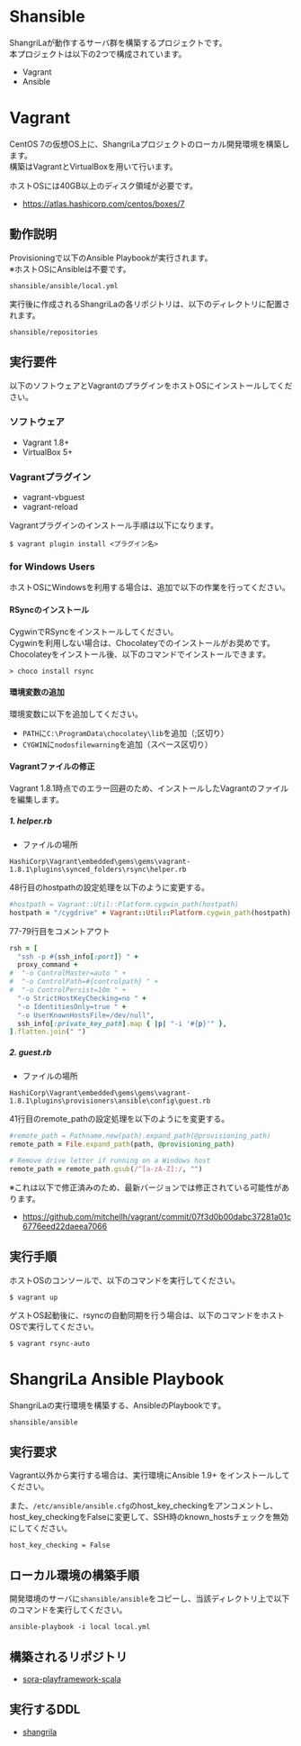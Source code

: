 # Shansible

ShangriLaが動作するサーバ群を構築するプロジェクトです。  
本プロジェクトは以下の2つで構成されています。

- Vagrant
- Ansible


# Vagrant

CentOS 7の仮想OS上に、ShangriLaプロジェクトのローカル開発環境を構築します。  
構築はVagrantとVirtualBoxを用いて行います。

ホストOSには40GB以上のディスク領域が必要です。
- https://atlas.hashicorp.com/centos/boxes/7

## 動作説明

Provisioningで以下のAnsible Playbookが実行されます。  
※ホストOSにAnsibleは不要です。  

    shansible/ansible/local.yml

実行後に作成されるShangriLaの各リポジトリは、以下のディレクトリに配置されます。

    shansible/repositories


## 実行要件

以下のソフトウェアとVagrantのプラグインをホストOSにインストールしてください。

### ソフトウェア

- Vagrant 1.8+
- VirtualBox 5+

### Vagrantプラグイン

- vagrant-vbguest
- vagrant-reload

Vagrantプラグインのインストール手順は以下になります。

```
$ vagrant plugin install <プラグイン名>
```

### for Windows Users

ホストOSにWindowsを利用する場合は、追加で以下の作業を行ってください。

#### RSyncのインストール

CygwinでRSyncをインストールしてください。  
Cygwinを利用しない場合は、Chocolateyでのインストールがお奨めです。  
Chocolateyをインストール後、以下のコマンドでインストールできます。

```
> choco install rsync
```

#### 環境変数の追加

環境変数に以下を追加してください。

- ```PATH```に```C:\ProgramData\chocolatey\lib```を追加（;区切り）
- ```CYGWIN```に```nodosfilewarning```を追加（スペース区切り）

#### Vagrantファイルの修正

Vagrant 1.8.1時点でのエラー回避のため、インストールしたVagrantのファイルを編集します。

##### 1. helper.rb

- ファイルの場所

```
HashiCorp\Vagrant\embedded\gems\gems\vagrant-1.8.1\plugins\synced_folders\rsync\helper.rb
```

48行目のhostpathの設定処理を以下のように変更する。
```rb
#hostpath = Vagrant::Util::Platform.cygwin_path(hostpath)
hostpath = "/cygdrive" + Vagrant::Util::Platform.cygwin_path(hostpath)
```

77-79行目をコメントアウト

```rb
rsh = [
  "ssh -p #{ssh_info[:port]} " +
  proxy_command +
#  "-o ControlMaster=auto " +
#  "-o ControlPath=#{controlpath} " +
#  "-o ControlPersist=10m " +
  "-o StrictHostKeyChecking=no " +
  "-o IdentitiesOnly=true " +
  "-o UserKnownHostsFile=/dev/null",
  ssh_info[:private_key_path].map { |p| "-i '#{p}'" },
].flatten.join(" ")
```

##### 2. guest.rb

- ファイルの場所

```
HashiCorp\Vagrant\embedded\gems\gems\vagrant-1.8.1\plugins\provisioners\ansible\config\guest.rb
```

41行目のremote_pathの設定処理を以下のようにを変更する。

```rb
#remote_path = Pathname.new(path).expand_path(@provisioning_path)
remote_path = File.expand_path(path, @provisioning_path)

# Remove drive letter if running on a Windows host
remote_path = remote_path.gsub(/^[a-zA-Z]:/, "")
```

※これは以下で修正済みのため、最新バージョンでは修正されている可能性があります。
- https://github.com/mitchellh/vagrant/commit/07f3d0b00dabc37281a01c6776eed22daeea7066


## 実行手順

ホストOSのコンソールで、以下のコマンドを実行してください。  

    $ vagrant up

ゲストOS起動後に、rsyncの自動同期を行う場合は、以下のコマンドをホストOSで実行してください。

    $ vagrant rsync-auto

# ShangriLa Ansible Playbook

ShangriLaの実行環境を構築する、AnsibleのPlaybookです。

    shansible/ansible

## 実行要求

Vagrant以外から実行する場合は、実行環境にAnsible 1.9+ をインストールしてください。

また、```/etc/ansible/ansible.cfg```のhost_key_checkingをアンコメントし、
host_key_checkingをFalseに変更して、SSH時のknown_hostsチェックを無効にしてください。

```
host_key_checking = False
```


## ローカル環境の構築手順

開発環境のサーバに```shansible/ansible```をコピーし、当該ディレクトリ上で以下のコマンドを実行してください。

    ansible-playbook -i local local.yml

## 構築されるリポジトリ

- [sora-playframework-scala](https://github.com/Project-ShangriLa/sora-playframework-scala)

## 実行するDDL

- [shangrila](https://github.com/Project-ShangriLa/shangrila)
